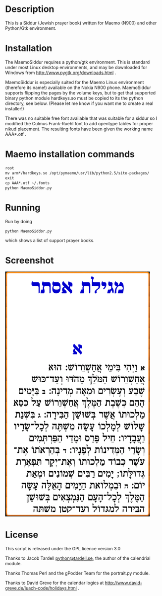 # Description

This is a Siddur (Jewish prayer book) written for Maemo (N900) and other 
Python/Gtk environment.

# Installation

The MaemoSiddur requires a python/gtk environment. This is standard 
under most Linux desktop environments, and may be downloaded for 
Windows from http://www.pygtk.org/downloads.html .

MaemoSiddur is especially suited for the Maemo Linux environment 
(therefore its name!) available on the Nokia N900 phone. MaemoSiddur supports flipping the pages by the volume keys, but to get that supported binary python module hardkeys.so must be copied to its the python directory, see below. (Please let me know if you want me to create a real installer!)

There was no suitable free font available that was suitable for a siddur so 
I modified the Culmus Frank-Ruehl font to add opentype tables for proper 
nikud placement. The resulting fonts have been given the working name 
AAA*.otf . 

# Maemo installation commands

    root
    mv arm*/hardkeys.so /opt/pymaemo/usr/lib/python2.5/site-packages/
    exit
    cp AAA*.otf ~/.fonts
    python MaemoSiddor.py

# Running 

Run by doing 

    python MaemoSiddor.py
    
which shows a list of support prayer books.

# Screenshot

![screenshot](./MaemoSiddurScreenshot.png)

# License

This script is released under the GPL licence version 3.0

Thanks to Jacob Tardell <python@tardell.se>, the author of the calendrial module.

Thanks Thomas Perl and the gPodder Team for the portrait.py module.

Thanks to David Greve for the calendar logics at http://www.david-greve.de/luach-code/holidays.html .
